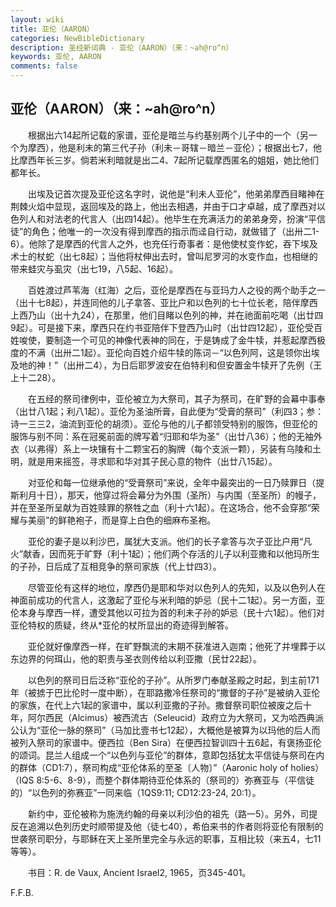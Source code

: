 ```yaml
---
layout: wiki
title: 亚伦（AARON）
categories: NewBibleDictionary
description: 圣经新词典 - 亚伦（AARON）（来：~ah@ro^n）
keywords: 亚伦, AARON
comments: false
---
```


## 亚伦（AARON）（来：~ah@ro^n）

　　根据出六14起所记载的家谱，亚伦是暗兰与约基别两个儿子中的一个（另一个为摩西），他是利未的第三代子孙（利未－哥辖－暗兰－亚伦）；根据出七7，他比摩西年长三岁。倘若米利暗就是出二4、7起所记载摩西匿名的姐姐，她比他们都年长。

　　出埃及记首次提及亚伦这名字时，说他是“利未人亚伦”，他弟弟摩西目睹神在荆棘火焰中显现，返回埃及的路上，他出去相遇，并由于口才卓越，成了摩西对以色列人和对法老的代言人（出四14起）。他毕生在充满活力的弟弟身旁，扮演“平信徒”的角色；他唯一的一次没有得到摩西的指示而迳自行动，就做错了（出卅二1-6）。他除了是摩西的代言人之外，也充任行奇事者：是他使杖变作蛇，吞下埃及术士的杖蛇（出七8起）；当他将杖伸出去时，曾叫尼罗河的水变作血，也相继的带来蛙灾与虱灾（出七19，八5起、16起）。

　　百姓渡过芦苇海（红海）之后，亚伦是摩西在与亚玛力人之役的两个助手之一（出十七8起），并连同他的儿子拿答、亚比户和以色列的七十位长老，陪伴摩西上西乃山（出十九24），在那里，他们目睹以色列的神，并在祂面前吃喝（出廿四9起）。可是接下来，摩西只在约书亚陪伴下登西乃山时（出廿四12起），亚伦受百姓唆使，要制造一个可见的神像代表神的同在，于是铸成了金牛犊，并惹起摩西极度的不满（出卅二1起）。亚伦向百姓介绍牛犊的陈词－“以色列阿，这是领你出埃及地的神！”（出卅二4），为日后耶罗波安在伯特利和但安置金牛犊开了先例（王上十二28）。

　　在五经的祭司律例中，亚伦被立为大祭司，其子为祭司，在旷野的会幕中事奉（出廿八1起；利八1起）。亚伦为圣油所膏，自此便为“受膏的祭司”（利四3；参：诗一三三2，油流到亚伦的胡须）。亚伦与他的儿子都领受特别的服饰，但亚伦的服饰与别不同：系在冠冕前面的牌写着“归耶和华为圣”（出廿八36）；他的无袖外衣（以弗得）系上一块镶有十二颗宝石的胸牌（每个支派一颗），另装有乌陵和土明，就是用来摇签，寻求耶和华对其子民心意的物件（出廿八15起）。

　　对亚伦和每一位继承他的“受膏祭司”来说，全年中最突出的一日乃赎罪日（提斯利月十日），那天，他穿过将会幕分为外围（圣所）与内围（至圣所）的幔子，并在至圣所呈献为百姓赎罪的祭牲之血（利十六1起）。在这场合，他不会穿那“荣耀与美丽”的鲜艳袍子，而是穿上白色的细麻布圣袍。

　　亚伦的妻子是以利沙巴，属犹大支派。他们的长子拿答与次子亚比户用“凡火”献香，因而死于旷野（利十1起）；他们两个存活的儿子以利亚撒和以他玛所生的子孙，日后成了互相竞争的祭司家族（代上廿四3）。

　　尽管亚伦有这样的地位，摩西仍是耶和华对以色列人的先知，以及以色列人在神面前成功的代言人，这激起了亚伦与米利暗的妒忌（民十二1起）。另一方面，亚伦本身与摩西一样，遭受其他以可拉为首的利未子孙的妒忌（民十六1起）。他们对亚伦特权的质疑，终从*亚伦的杖所显出的奇迹得到解答。

　　亚伦就好像摩西一样，在旷野飘流的末期不获准进入迦南；他死了并埋葬于以东边界的何珥山，他的职责与圣衣则传给以利亚撒（民廿22起）。

　　以色列的祭司日后泛称“亚伦的子孙”。从所罗门奉献圣殿之时起，到主前171年（被掳于巴比伦时一度中断），在耶路撒冷任祭司的“撒督的子孙”是被纳入亚伦的家族，在代上六1起的家谱中，属以利亚撒的子孙。撒督祭司职位被废之后十年，阿尔西民（Alcimus）被西流古（Seleucid）政府立为大祭司，又为哈西典派公认为“亚伦一脉的祭司”（马加比壹书七12起），大概他是被算为以玛他的后人而被列入祭司的家谱中。便西拉（Ben Sira）在便西拉智训四十五6起，有褒扬亚伦的颂词。昆兰人组成一个“以色列与亚伦”的群体，意即包括犹太平信徒与祭司在内的群体（CD1:7），祭司构成“亚伦体系的至圣〔人物〕”（Aaronic holy of holies）（IQS 8:5-6、8-9），而整个群体期待亚伦体系的（祭司的）弥赛亚与（平信徒的）“以色列的弥赛亚”一同来临（1QS9:11; CD12:23-24, 20:1）。

　　新约中，亚伦被称为施洗约翰的母亲以利沙伯的祖先（路一5）。另外，司提反在追溯以色列历史时顺带提及他（徒七40），希伯来书的作者则将亚伦有限制的世袭祭司职分，与耶稣在天上圣所里完全与永远的职事，互相比较（来五4，七11等等）。

　　书目：R. de Vaux, Ancient Israel2, 1965，页345-401。

F.F.B.









